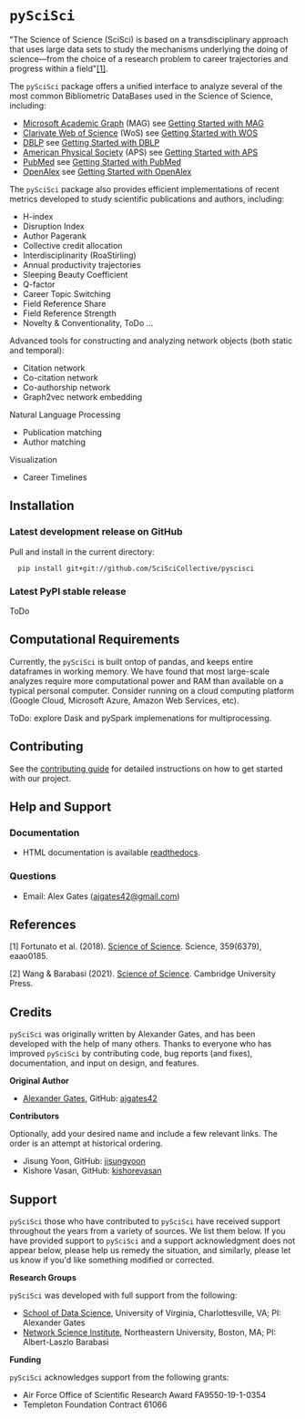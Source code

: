# ``pySciSci``

"The Science of Science (SciSci) is based on a transdisciplinary approach that uses large data sets to study the mechanisms underlying the doing of science—from the choice of a research problem to career trajectories and progress within a field"[[1]](#1).

The ``pySciSci`` package offers a unified interface to analyze several of the most common Bibliometric DataBases used in the Science of Science, including:
- [Microsoft Academic Graph](https://docs.microsoft.com/en-us/academic-services/graph/) (MAG)
  see [Getting Started with MAG](/examples/Getting_Started/Getting%20Started%20with%20MAG.ipynb)
- [Clarivate Web of Science](https://clarivate.com/webofsciencegroup/solutions/web-of-science/) (WoS)
  see [Getting Started with WOS](/examples/Getting_Started/Getting%20Started%20with%20WOS.ipynb)
- [DBLP](https://dblp.uni-trier.de)
  see [Getting Started with DBLP](/examples/Getting_Started/Getting%20Started%20with%20DBLP.ipynb)
- [American Physical Society](https://journals.aps.org/datasets) (APS)
  see [Getting Started with APS](/examples/Getting_Started/Getting%20Started%20with%20APS.ipynb)
- [PubMed](https://www.nlm.nih.gov/databases/download/pubmed_medline.html)
  see [Getting Started with PubMed](/examples/Getting_Started/Getting%20Started%20with%20PubMed.ipynb)
- [OpenAlex](https://openalex.org/)
  see [Getting Started with OpenAlex](/examples/Getting_Started/Getting%20Started%20with%20OpenAlex.ipynb)

The ``pySciSci`` package also provides efficient implementations of recent metrics developed to study scientific publications and authors, including:
- H-index
- Disruption Index
- Author Pagerank
- Collective credit allocation
- Interdisciplinarity (RoaStirling)
- Annual productivity trajectories
- Sleeping Beauty Coefficient
- Q-factor
- Career Topic Switching
- Field Reference Share
- Field Reference Strength
- Novelty & Conventionality, ToDo
...

Advanced tools for constructing and analyzing network objects (both static and temporal):
- Citation network
- Co-citation network
- Co-authorship network
- Graph2vec network embedding

Natural Language Processing
- Publication matching
- Author matching

Visualization
- Career Timelines


## Installation

### Latest development release on GitHub

Pull and install in the current directory:

```
  pip install git+git://github.com/SciSciCollective/pyscisci
```

### Latest PyPI stable release

ToDo

## Computational Requirements

Currently, the ``pySciSci`` is built ontop of pandas, and keeps entire dataframes in working memory.  We have found that most large-scale analyzes require more computational power and RAM than available on a typical personal computer.   Consider running on a cloud computing platform (Google Cloud, Microsoft Azure, Amazon Web Services, etc).

ToDo: explore Dask and pySpark implemenations for multiprocessing.

## Contributing
See the [contributing guide](/CONTRIBUTING.md) for detailed instructions on how to get started with our project.

## Help and Support

### Documentation
 - HTML documentation is available [readthedocs](https://pyscisci.readthedocs.io/en/latest/).

### Questions
 - Email: Alex Gates (ajgates42@gmail.com)

 
## References

<a id="1">[1]</a>
Fortunato et al. (2018).
[Science of Science](https://science.sciencemag.org/content/359/6379/eaao0185).
Science, 359(6379), eaao0185.

<a id="2">[2]</a>
Wang & Barabasi (2021).
[Science of Science](https://science.sciencemag.org/content/359/6379/eaao0185).
Cambridge University Press.


## Credits

``pySciSci`` was originally written by Alexander Gates, and has been developed
with the help of many others. Thanks to everyone who has improved ``pySciSci`` by contributing code, bug reports (and fixes), documentation, and input on design, and features.


**Original Author**

- [Alexander Gates](https://alexandergates.net/), GitHub: [ajgates42](https://github.com/ajgates42)


**Contributors**

Optionally, add your desired name and include a few relevant links. The order
is an attempt at historical ordering.

- Jisung Yoon, GitHub: [jisungyoon](https://github.com/jisungyoon)
- Kishore Vasan, GitHub: [kishorevasan](https://github.com/kishorevasan)

Support
-------

``pySciSci`` those who have contributed to ``pySciSci`` have received
support throughout the years from a variety of sources.  We list them below.
If you have provided support to ``pySciSci`` and a support acknowledgment does
not appear below, please help us remedy the situation, and similarly, please
let us know if you'd like something modified or corrected.

**Research Groups**

``pySciSci`` was developed with full support from the following:

- [School of Data Science](https://datascience.virginia.edu/), University of Virginia, Charlottesville, VA; PI: Alexander Gates
- [Network Science Institute](https://www.networkscienceinstitute.org), Northeastern University, Boston, MA; PI: Albert-Laszlo Barabasi

**Funding**

``pySciSci`` acknowledges support from the following grants:

- Air Force Office of Scientific Research Award FA9550-19-1-0354
- Templeton Foundation Contract 61066

